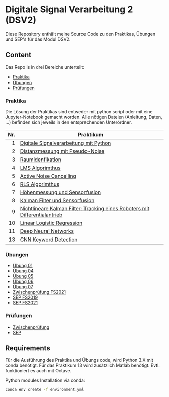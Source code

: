 # Digitale Signal Verarbeitung 2 (DSV2)
Diese Repository enthält meine Source Code zu den Praktikas, Übungen und SEP's für das Modul DSV2.

## Content
Das Repo is in drei Bereiche unterteilt:
  - [Praktika](#praktika)
  - [Übungen](#übungen)
  - [Prüfungen](#prüfungen)


### Praktika
Die Lösung der Praktikas sind entweder mit python script oder mit eine Jupyter-Notebook gemacht worden.
Alle nötigen Dateien (Anleitung, Daten, ...) befinden sich jeweils in den entsprechenden Unterördner.

|  Nr. | Praktikum                                                                                                                                                               |
| ---: | ----------------------------------------------------------------------------------------------------------------------------------------------------------------------- |
|    1 | [Digitale Signalverarbeitung mit Python](https://github.com/CountRucula/DSV2/tree/main/Praktika/Praktikum%2001/DSV2_Lab1.ipynb)                                         |
|    2 | [Distanzmessung mit Pseudo-Noise](https://github.com/CountRucula/DSV2/tree/main/Praktika/Praktikum%2002/distanzmessung.py)                                              |
|    3 | [Raumidenfikation](https://github.com/CountRucula/DSV2/tree/main/Praktika/Praktikum%2003/impulse_response_raum.py)                                                      |
|    4 | [LMS Algorimthus](https://github.com/CountRucula/DSV2/tree/main/Praktika/Praktikum%2004/sysId.py)                                                                       |
|    5 | [Active Noise Cancelling](https://github.com/CountRucula/DSV2/tree/main/Praktika/Praktikum%2005/anc.py)                                                                 |
|    6 | [RLS Algorimthus](https://github.com/CountRucula/DSV2/tree/main/Praktika/Praktikum%2006/anc_rls_template.py)                                                            |
|    7 | [Höhenmessung und Sensorfusion](https://github.com/CountRucula/DSV2/tree/main/Praktika/Praktikum%2007/praktikum_07.ipynb)                                               |
|    8 | [Kalman Filter und Sensorfusion](https://github.com/CountRucula/DSV2/tree/main/Praktika/Praktikum%2008/praktikum_08.ipynb)                                              |
|    9 | [Nichtlineare Kalman Filter: Tracking eines Roboters mit Differentialantrieb](https://github.com/CountRucula/DSV2/tree/main/Praktika/Praktikum%2009/praktikum_09.ipynb) |
|   10 | [Linear Logistic Regression](https://github.com/CountRucula/DSV2/tree/main/Praktika/Praktikum%2010/praktikum_10.ipynb)                                                  |
|   11 | [Deep Neural Networks](https://github.com/CountRucula/DSV2/tree/main/Praktika/Praktikum%2011/train_two_layer_network_template.py)                                       |
|   13 | [CNN Keyword Detection](https://github.com/CountRucula/DSV2/tree/main/Praktika/Praktikum%2013/train_network.m)                                                          |

### Übungen
- [Übung 01](https://github.com/CountRucula/DSV2/tree/main/Übungen/Übung%2001.ipynb)
- [Übung 04](https://github.com/CountRucula/DSV2/tree/main/Übungen/Übung%2004.ipynb)
- [Übung 05](https://github.com/CountRucula/DSV2/tree/main/Übungen/Übung%2005.ipynb)
- [Übung 06](https://github.com/CountRucula/DSV2/tree/main/Übungen/Übung%2006.ipynb)
- [Übung 07](https://github.com/CountRucula/DSV2/tree/main/Übungen/Übung%2007.ipynb)
- [Zwischenprüfung FS2021](https://github.com/CountRucula/DSV2/tree/main/Übungen/Zwischenprüfung%20FS2021.py)
- [SEP FS2019](https://github.com/CountRucula/DSV2/tree/main/Übungen/SEP%20FS2019.ipynb)
- [SEP FS2021](https://github.com/CountRucula/DSV2/tree/main/Übungen/SEP%20FS2021.ipynb)

### Prüfungen
- [Zwischenprüfung](https://github.com/CountRucula/DSV2/tree/main/Übungen/Zwischenprüfung.py)
- [SEP](https://github.com/CountRucula/DSV2/tree/main/SEP/SEP.ipynb)


## Requirements
Für die Ausführung des Praktika und Übungs code, wird Python 3.X mit conda benötigt. 
Für das Praktikum 13 wird zusätzlich Matlab benötigt. Evtl. funktioniert es auch mit Octave.

Python modules Installation via conda:
```sh
conda env create -f environment.yml
```